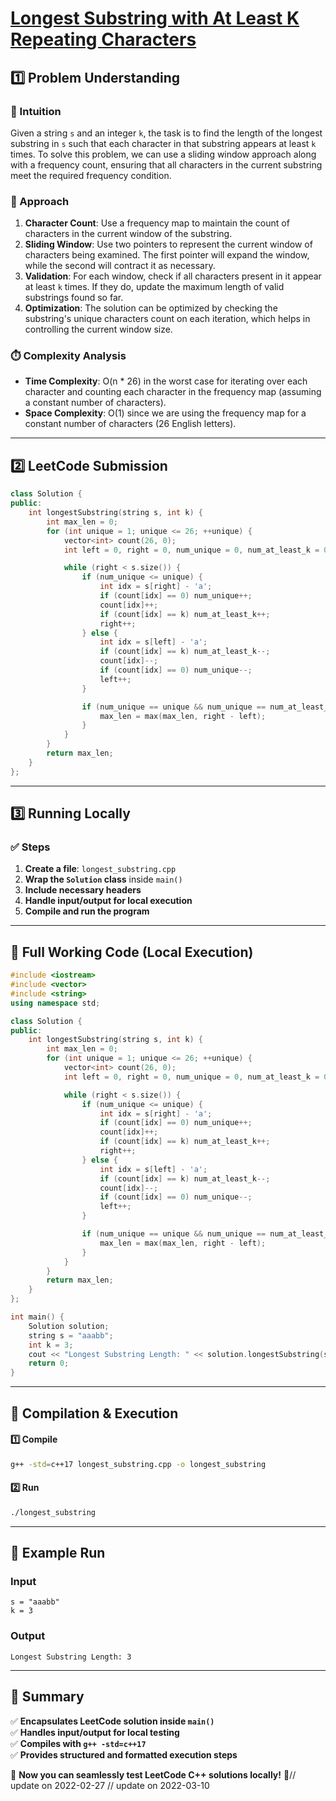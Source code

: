 # **[Longest Substring with At Least K Repeating Characters](https://leetcode.com/problems/longest-substring-with-at-least-k-repeating-characters/description/)**  

## **1️⃣ Problem Understanding**  
### **📌 Intuition**  
Given a string `s` and an integer `k`, the task is to find the length of the longest substring in `s` such that each character in that substring appears at least `k` times. To solve this problem, we can use a sliding window approach along with a frequency count, ensuring that all characters in the current substring meet the required frequency condition.

### **🚀 Approach**  
1. **Character Count**: Use a frequency map to maintain the count of characters in the current window of the substring.  
2. **Sliding Window**: Use two pointers to represent the current window of characters being examined. The first pointer will expand the window, while the second will contract it as necessary.
3. **Validation**: For each window, check if all characters present in it appear at least `k` times. If they do, update the maximum length of valid substrings found so far.  
4. **Optimization**: The solution can be optimized by checking the substring's unique characters count on each iteration, which helps in controlling the current window size.

### **⏱️ Complexity Analysis**  
- **Time Complexity**: O(n * 26) in the worst case for iterating over each character and counting each character in the frequency map (assuming a constant number of characters).
- **Space Complexity**: O(1) since we are using the frequency map for a constant number of characters (26 English letters).

---  

## **2️⃣ LeetCode Submission**  
```cpp
class Solution {
public:
    int longestSubstring(string s, int k) {
        int max_len = 0;
        for (int unique = 1; unique <= 26; ++unique) {
            vector<int> count(26, 0);
            int left = 0, right = 0, num_unique = 0, num_at_least_k = 0;

            while (right < s.size()) {
                if (num_unique <= unique) {
                    int idx = s[right] - 'a';
                    if (count[idx] == 0) num_unique++;
                    count[idx]++;
                    if (count[idx] == k) num_at_least_k++;
                    right++;
                } else {
                    int idx = s[left] - 'a';
                    if (count[idx] == k) num_at_least_k--;
                    count[idx]--;
                    if (count[idx] == 0) num_unique--;
                    left++;
                }

                if (num_unique == unique && num_unique == num_at_least_k) {
                    max_len = max(max_len, right - left);
                }
            }
        }
        return max_len;
    }
};
```  

---  

## **3️⃣ Running Locally**  
### **✅ Steps**  
1. **Create a file**: `longest_substring.cpp`  
2. **Wrap the `Solution` class** inside `main()`  
3. **Include necessary headers**  
4. **Handle input/output for local execution**  
5. **Compile and run the program**  

---  

## **📝 Full Working Code (Local Execution)**  
```cpp
#include <iostream>
#include <vector>
#include <string>
using namespace std;

class Solution {
public:
    int longestSubstring(string s, int k) {
        int max_len = 0;
        for (int unique = 1; unique <= 26; ++unique) {
            vector<int> count(26, 0);
            int left = 0, right = 0, num_unique = 0, num_at_least_k = 0;

            while (right < s.size()) {
                if (num_unique <= unique) {
                    int idx = s[right] - 'a';
                    if (count[idx] == 0) num_unique++;
                    count[idx]++;
                    if (count[idx] == k) num_at_least_k++;
                    right++;
                } else {
                    int idx = s[left] - 'a';
                    if (count[idx] == k) num_at_least_k--;
                    count[idx]--;
                    if (count[idx] == 0) num_unique--;
                    left++;
                }

                if (num_unique == unique && num_unique == num_at_least_k) {
                    max_len = max(max_len, right - left);
                }
            }
        }
        return max_len;
    }
};

int main() {
    Solution solution;
    string s = "aaabb";
    int k = 3;
    cout << "Longest Substring Length: " << solution.longestSubstring(s, k) << endl;
    return 0;
}
```  

---  

## **🔧 Compilation & Execution**  
#### **1️⃣ Compile**  
```bash
g++ -std=c++17 longest_substring.cpp -o longest_substring
```  

#### **2️⃣ Run**  
```bash
./longest_substring
```  

---  

## **🎯 Example Run**  
### **Input**  
```
s = "aaabb"
k = 3
```  
### **Output**  
```
Longest Substring Length: 3
```  

---  

## **📌 Summary**  
✅ **Encapsulates LeetCode solution inside `main()`**  
✅ **Handles input/output for local testing**  
✅ **Compiles with `g++ -std=c++17`**  
✅ **Provides structured and formatted execution steps**  

🚀 **Now you can seamlessly test LeetCode C++ solutions locally!** 🚀// update on 2022-02-27
// update on 2022-03-10
